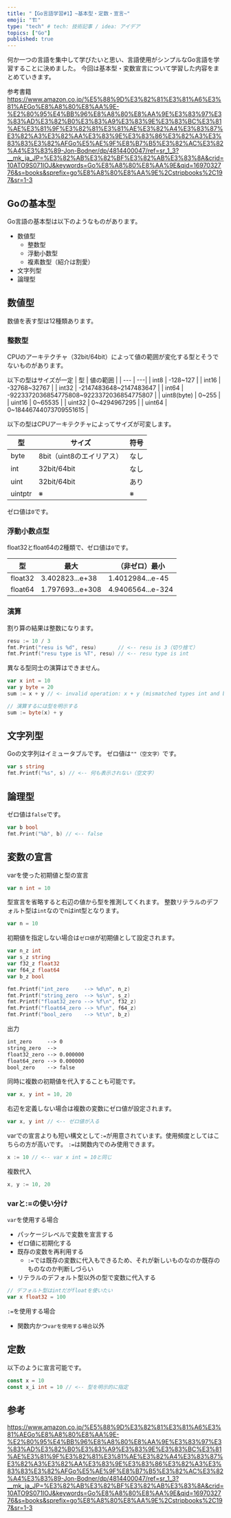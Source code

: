 ```yaml
---
title: "【Go言語学習#1】~基本型・定数・宣言~"
emoji: "🏗️"
type: "tech" # tech: 技術記事 / idea: アイデア
topics: ["Go"]
published: true
---
```


何か一つの言語を集中して学びたいと思い、言語使用がシンプルなGo言語を学習することに決めました。
今回は基本型・変数宣言について学習した内容をまとめていきます。

参考書籍
https://www.amazon.co.jp/%E5%88%9D%E3%82%81%E3%81%A6%E3%81%AEGo%E8%A8%80%E8%AA%9E-%E2%80%95%E4%BB%96%E8%A8%80%E8%AA%9E%E3%83%97%E3%83%AD%E3%82%B0%E3%83%A9%E3%83%9E%E3%83%BC%E3%81%AE%E3%81%9F%E3%82%81%E3%81%AE%E3%82%A4%E3%83%87%E3%82%A3%E3%82%AA%E3%83%9E%E3%83%86%E3%82%A3%E3%83%83%E3%82%AFGo%E5%AE%9F%E8%B7%B5%E3%82%AC%E3%82%A4%E3%83%89-Jon-Bodner/dp/4814400047/ref=sr_1_3?__mk_ja_JP=%E3%82%AB%E3%82%BF%E3%82%AB%E3%83%8A&crid=10ATO9S071IOJ&keywords=Go%E8%A8%80%E8%AA%9E&qid=1697032776&s=books&sprefix=go%E8%A8%80%E8%AA%9E%2Cstripbooks%2C197&sr=1-3

## Goの基本型
Go言語の基本型は以下のようなものがあります。
- 数値型
  - 整数型
  - 浮動小数型
  - 複素数型（紹介は割愛）
- 文字列型
- 論理型

## 数値型
数値を表す型は12種類あります。

### 整数型
CPUのアーキテクチャ（32bit/64bit）によって値の範囲が変化する型とそうでないものがあります。

以下の型はサイズが一定
| 型 | 値の範囲 |
| --- | ---|
| int8 | -128~127 |
| int16 | -32768~32767 |
| int32	| -2147483648~2147483647 |
| int64	| -9223372036854775808~9223372036854775807 |
| uint8(byte) | 0~255 |
| uint16 | 0~65535 |
| uint32 | 0~4294967295 |
| uint64 | 0~18446744073709551615 |

以下の型はCPUアーキテクチャによってサイズが可変します。

| 型 | サイズ | 符号 |
| --- | --- | --- |
| byte | 8bit（uint8のエイリアス） | なし |
| int | 32bit/64bit | なし |
| uint | 32bit/64bit | あり |
uintptr |	※ |	※ |	なし |

ゼロ値は`0`です。

### 浮動小数点型
float32とfloat64の2種類で、ゼロ値は`0`です。

| 型 | 最大 | （非ゼロ）最小 |
| --- | --- | --- |
| float32 | 3.402823...e+38 | 1.4012984...e-45 |
| float64 | 1.797693...e+308 | 4.9406564...e-324 |

### 演算
割り算の結果は整数になります。
```go
resu := 10 / 3
fmt.Print("resu is %d", resu)       // <-- resu is 3（切り捨て）
fmt.Printf("resu type is %T", resu) // <-- resu type is int
```

異なる型同士の演算はできません。
```go
var x int = 10
var y byte = 20
sum := x + y // <- invalid operation: x + y (mismatched types int and byte)

// 演算するには型を明示する
sum := byte(x) + y
```

## 文字列型
Goの文字列はイミュータブルです。
ゼロ値は`""（空文字）`です。
```go
var s string
fmt.Printf("%s", s) // <-- 何も表示されない（空文字）
```

## 論理型
ゼロ値は`false`です。

```go
var b bool
fmt.Print("%b", b) // <-- false
```

## 変数の宣言
varを使った初期値と型の宣言
```go
var n int = 10
```

型宣言を省略すると右辺の値から型を推測してくれます。
整数リテラルのデフォルト型は`int`なのでnはint型となります。
```go
var n = 10
```

初期値を指定しない場合は`ゼロ値`が初期値として設定されます。
```go
var n_z int
var s_z string
var f32_z float32
var f64_z float64
var b_z bool

fmt.Printf("int_zero     --> %d\n", n_z)
fmt.Printf("string_zero  --> %s\n", s_z)
fmt.Printf("float32_zero --> %f\n", f32_z)
fmt.Printf("float64_zero --> %f\n", f64_z)
fmt.Printf("bool_zero    --> %t\n", b_z)
```

出力
```txt
int_zero     --> 0
string_zero  --> 
float32_zero --> 0.000000
float64_zero --> 0.000000
bool_zero    --> false
```

同時に複数の初期値を代入することも可能です。
```go
var x, y int = 10, 20
```

右辺を定義しない場合は複数の変数にゼロ値が設定されます。
```go
var x, y int // <-- ゼロ値が入る
```

varでの宣言よりも短い構文として`:=`が用意されています。使用頻度としてはこちらの方が高いです。
`:=`は関数内でのみ使用できます。
```go
x := 10 // <-- var x int = 10と同じ
```

複数代入
```go
x, y := 10, 20
```

### varと:=の使い分け

`var`を使用する場合
- パッケージレベルで変数を宣言する
- ゼロ値に初期化する
- 既存の変数を再利用する
  - `:=`では既存の変数に代入もできるため、それが新しいものなのか既存のものなのか判断しづらい
- リテラルのデフォルト型以外の型で変数に代入する
```go
// デフォルト型はintだがfloatを使いたい
var x float32 = 100
```

`:=`を使用する場合
- 関数内かつ`varを使用する場合`以外

## 定数
以下のように宣言可能です。
```go
const x = 10
const x_i int = 10 // <-- 型を明示的に指定
```

## 参考
https://www.amazon.co.jp/%E5%88%9D%E3%82%81%E3%81%A6%E3%81%AEGo%E8%A8%80%E8%AA%9E-%E2%80%95%E4%BB%96%E8%A8%80%E8%AA%9E%E3%83%97%E3%83%AD%E3%82%B0%E3%83%A9%E3%83%9E%E3%83%BC%E3%81%AE%E3%81%9F%E3%82%81%E3%81%AE%E3%82%A4%E3%83%87%E3%82%A3%E3%82%AA%E3%83%9E%E3%83%86%E3%82%A3%E3%83%83%E3%82%AFGo%E5%AE%9F%E8%B7%B5%E3%82%AC%E3%82%A4%E3%83%89-Jon-Bodner/dp/4814400047/ref=sr_1_3?__mk_ja_JP=%E3%82%AB%E3%82%BF%E3%82%AB%E3%83%8A&crid=10ATO9S071IOJ&keywords=Go%E8%A8%80%E8%AA%9E&qid=1697032776&s=books&sprefix=go%E8%A8%80%E8%AA%9E%2Cstripbooks%2C197&sr=1-3